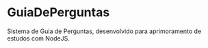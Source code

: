 # GuiaDePerguntas
Sistema de Guia de Perguntas, desenvolvido para aprimoramento de estudos com NodeJS.
